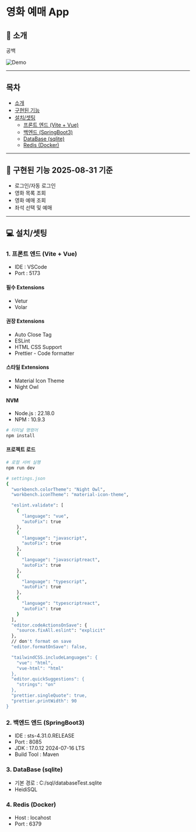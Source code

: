 # 영화 예매 App

## 📌 소개
공백

![Demo](https://user-images.githubusercontent.com/your-demo-gif.gif)

---

## 목차
- [소개](#소개)
- [구현된 기능](#구현된-기능-2025-08-31-기준)
- [설치/셋팅](#설치셋팅)
  - [프론트 엔드 (Vite + Vue)](#프론트-엔드-vite--vue)
  - [백엔드 (SpringBoot3)](#백엔드-springboot3)
  - [DataBase (sqlite)](#database-sqlite)
  - [Redis (Docker)](#redis-docker)
---

## 🎯 구현된 기능 2025-08-31 기준
- 로그인/자동 로그인
- 영화 목록 조회 
- 영화 예매 조회
- 좌석 선택 및 예매

---

## 💻 설치/셋팅

### 1. 프론트 엔드 (Vite + Vue)
- IDE : VSCode
- Port : 5173
#### 필수 Extensions
- Vetur
- Volar
#### 권장 Extensions
- Auto Close Tag
- ESLint
- HTML CSS Support
- Prettier - Code formatter
#### 스타일 Extensions
- Material Icon Theme
- Night Owl
#### NVM
- Node.js : 22.18.0
- NPM : 10.9.3

```bash
# 터미널 명령어
npm install
```

#### 프로젝트 로드
```bash
# 로컬 서버 실행
npm run dev
```

```bash
# settings.json
{
  "workbench.colorTheme": "Night Owl",
  "workbench.iconTheme": "material-icon-theme",

  "eslint.validate": [
    {
      "language": "vue",
      "autoFix": true
    },
    {
      "language": "javascript",
      "autoFix": true
    },
    {
      "language": "javascriptreact",
      "autoFix": true
    },
    {
      "language": "typescript",
      "autoFix": true
    },
    {
      "language": "typescriptreact",
      "autoFix": true
    }
  ],
  "editor.codeActionsOnSave": {
    "source.fixAll.eslint": "explicit"
  },
  // don't format on save
  "editor.formatOnSave": false,

  "tailwindCSS.includeLanguages": {
    "vue": "html",
    "vue-html": "html"
  },
  "editor.quickSuggestions": {
    "strings": "on"
  },
  "prettier.singleQuote": true,
  "prettier.printWidth": 90
}

```

### 2. 백엔드 엔드 (SpringBoot3)
- IDE : sts-4.31.0.RELEASE
- Port : 8085
- JDK : 17.0.12 2024-07-16 LTS
- Build Tool : Maven

### 3. DataBase (sqlite)
- 기본 경로 : C:/sql/databaseTest.sqlite
- HeidiSQL

### 4. Redis (Docker)
- Host : locahost
- Port : 6379
